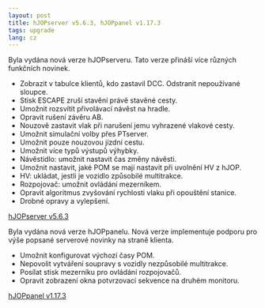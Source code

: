 ```yaml
---
layout: post
title: hJOPserver v5.6.3, hJOPpanel v1.17.3
tags: upgrade
lang: cz
---
```


Byla vydána nová verze hJOPserveru. Tato verze přináší více různých funkčních
novinek.

* Zobrazit v tabulce klientů, kdo zastavil DCC. Odstranit nepoužívané sloupce.
* Stisk ESCAPE zruší stavění právě stavěné cesty.
* Umožnit rozsvítit přivolávací návěst na hradle.
* Opravit rušení závěru AB.
* Nouzově zastavit vlak při narušení jemu vyhrazené vlakové cesty.
* Umožnit simulační volby přes PTserver.
* Umožnit pouze nouzovou jízdní cestu.
* Umožnit více typů výstupů výhybky.
* Návěstidlo: umožnit nastavit čas změny návěsti.
* Umožnit nastavit, jaké POM se mají nastavit při uvolnění HV z hJOP.
* HV: ukládat, jestli je vozidlo způsobilé multitrakce.
* Rozpojovač: umožnit ovládání mezerníkem.
* Opravit algoritmus zvyšování rychlosti vlaku při opouštění stanice.
* Drobné opravy a vylepšení.

<a class="btn" href="https://github.com/kmzbrnoI/hJOPserver/releases/tag/v5.6.3">hJOPserver v5.6.3</a>

Byla vydána nová verze hJOPpanelu. Nová verze implementuje podporu pro výše
popsané serverové novinky na straně klienta.

* Umožnit konfigurovat výchozí časy POM.
* Nepovolit vytváření soupravy s vozidly nezpůsobilé multitrakce.
* Posílat stisk mezerníku pro ovládání rozpojovačů.
* Opravit zobrazení okna potvrzovací sekvence na druhém monitoru.

<a class="btn" href="https://github.com/kmzbrnoI/hJOPpanel/releases/tag/v1.17.3">hJOPpanel v1.17.3</a>

